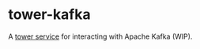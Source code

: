 # tower-kafka

A [tower service](https://github.com/tower-rs/tower) for interacting with Apache Kafka (WIP).